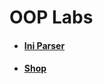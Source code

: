 # OOP Labs

* #### [Ini Parser](https://github.com/MaksimGolish/OOPLabs/tree/master/IniParser)
* #### [Shop](https://github.com/MaksimGolish/OOPLabs/tree/master/Shop)
